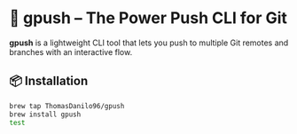 # 🚀 gpush – The Power Push CLI for Git

**gpush** is a lightweight CLI tool that lets you push to multiple Git remotes and branches with an interactive flow.

## 📦 Installation

```bash
brew tap ThomasDanilo96/gpush
brew install gpush
test

